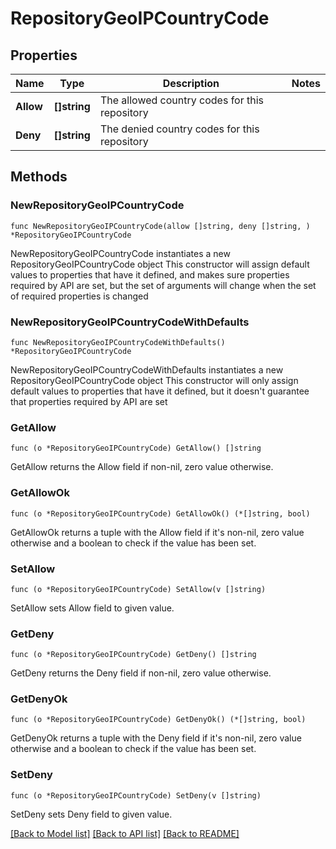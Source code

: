# RepositoryGeoIPCountryCode

## Properties

Name | Type | Description | Notes
------------ | ------------- | ------------- | -------------
**Allow** | **[]string** | The allowed country codes for this repository | 
**Deny** | **[]string** | The denied country codes for this repository | 

## Methods

### NewRepositoryGeoIPCountryCode

`func NewRepositoryGeoIPCountryCode(allow []string, deny []string, ) *RepositoryGeoIPCountryCode`

NewRepositoryGeoIPCountryCode instantiates a new RepositoryGeoIPCountryCode object
This constructor will assign default values to properties that have it defined,
and makes sure properties required by API are set, but the set of arguments
will change when the set of required properties is changed

### NewRepositoryGeoIPCountryCodeWithDefaults

`func NewRepositoryGeoIPCountryCodeWithDefaults() *RepositoryGeoIPCountryCode`

NewRepositoryGeoIPCountryCodeWithDefaults instantiates a new RepositoryGeoIPCountryCode object
This constructor will only assign default values to properties that have it defined,
but it doesn't guarantee that properties required by API are set

### GetAllow

`func (o *RepositoryGeoIPCountryCode) GetAllow() []string`

GetAllow returns the Allow field if non-nil, zero value otherwise.

### GetAllowOk

`func (o *RepositoryGeoIPCountryCode) GetAllowOk() (*[]string, bool)`

GetAllowOk returns a tuple with the Allow field if it's non-nil, zero value otherwise
and a boolean to check if the value has been set.

### SetAllow

`func (o *RepositoryGeoIPCountryCode) SetAllow(v []string)`

SetAllow sets Allow field to given value.


### GetDeny

`func (o *RepositoryGeoIPCountryCode) GetDeny() []string`

GetDeny returns the Deny field if non-nil, zero value otherwise.

### GetDenyOk

`func (o *RepositoryGeoIPCountryCode) GetDenyOk() (*[]string, bool)`

GetDenyOk returns a tuple with the Deny field if it's non-nil, zero value otherwise
and a boolean to check if the value has been set.

### SetDeny

`func (o *RepositoryGeoIPCountryCode) SetDeny(v []string)`

SetDeny sets Deny field to given value.



[[Back to Model list]](../README.md#documentation-for-models) [[Back to API list]](../README.md#documentation-for-api-endpoints) [[Back to README]](../README.md)


